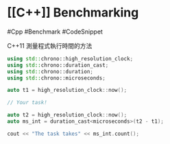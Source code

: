 # [[C++]] Benchmarking

#Cpp #Benchmark #CodeSnippet

C++11 測量程式執行時間的方法
```cpp
using std::chrono::high_resolution_clock;  
using std::chrono::duration_cast;  
using std::chrono::duration;  
using std::chrono::microseconds;  

auto t1 = high_resolution_clock::now();  

// Your task!

auto t2 = high_resolution_clock::now();  
auto ms_int = duration_cast<microseconds>(t2 - t1);  

cout << "The task takes" << ms_int.count();
```
